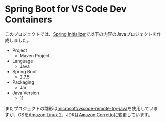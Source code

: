 # Spring Boot for VS Code Dev Containers 

このプロジェクトでは、[Spring Initializer](https://start.spring.io/)で以下の内容のJavaプロジェクトを作成しました。

- Project
   - Maven Project
- Language
   - Java
- Spring Boot
   - 2.7.5
- Packaging
   - Jar
- Java Version
   - 11

またプロジェクトの雛形は[microsoft/vscode-remote-try-java](https://github.com/microsoft/vscode-remote-try-java)を使用していますが、OSを[Amazon Linux 2](https://aws.amazon.com/jp/amazon-linux-2/)、JDKは[Amazon Corretto](https://aws.amazon.com/jp/corretto/)に変更しています。
